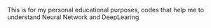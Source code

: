 This is for my personal educational purposes, codes that help me to understand Neural Network and DeepLearing
